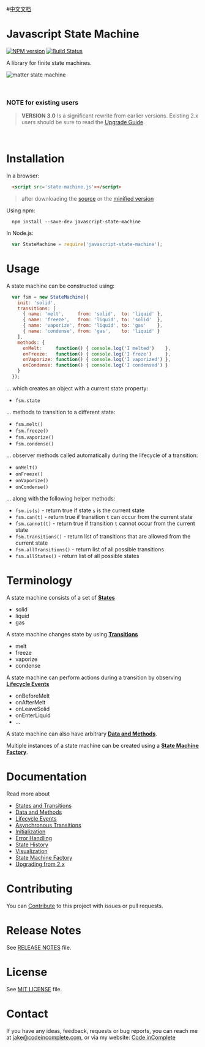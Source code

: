 #[中文文档](README-zh.md)
# Javascript State Machine


[![NPM version](https://badge.fury.io/js/javascript-state-machine.svg)](https://badge.fury.io/js/javascript-state-machine)
[![Build Status](https://travis-ci.org/jakesgordon/javascript-state-machine.svg?branch=master)](https://travis-ci.org/jakesgordon/javascript-state-machine)

A library for finite state machines.

![matter state machine](examples/matter.png)

<br>

### NOTE for existing users

> **VERSION 3.0** Is a significant rewrite from earlier versions.
  Existing 2.x users should be sure to read the [Upgrade Guide](docs/upgrading-from-v2.md).

<br>

# Installation

In a browser:

```html
  <script src='state-machine.js'></script>
```

> after downloading the [source](dist/state-machine.js) or the [minified version](dist/state-machine.min.js)

Using npm:

```shell
  npm install --save-dev javascript-state-machine
```

In Node.js:

```javascript
  var StateMachine = require('javascript-state-machine');
```

# Usage

A state machine can be constructed using:

```javascript
  var fsm = new StateMachine({
    init: 'solid',
    transitions: [
      { name: 'melt',     from: 'solid',  to: 'liquid' },
      { name: 'freeze',   from: 'liquid', to: 'solid'  },
      { name: 'vaporize', from: 'liquid', to: 'gas'    },
      { name: 'condense', from: 'gas',    to: 'liquid' }
    ],
    methods: {
      onMelt:     function() { console.log('I melted')    },
      onFreeze:   function() { console.log('I froze')     },
      onVaporize: function() { console.log('I vaporized') },
      onCondense: function() { console.log('I condensed') }
    }
  });
```

... which creates an object with a current state property:

  * `fsm.state`

... methods to transition to a different state:

  * `fsm.melt()`
  * `fsm.freeze()`
  * `fsm.vaporize()`
  * `fsm.condense()`

... observer methods called automatically during the lifecycle of a transition:

  * `onMelt()`
  * `onFreeze()`
  * `onVaporize()`
  * `onCondense()`

... along with the following helper methods:

  * `fsm.is(s)`            - return true if state `s` is the current state
  * `fsm.can(t)`           - return true if transition `t` can occur from the current state
  * `fsm.cannot(t)`        - return true if transition `t` cannot occur from the current state
  * `fsm.transitions()`    - return list of transitions that are allowed from the current state
  * `fsm.allTransitions()` - return list of all possible transitions
  * `fsm.allStates()`      - return list of all possible states

# Terminology

A state machine consists of a set of [**States**](docs/states-and-transitions.md)

  * solid
  * liquid
  * gas

A state machine changes state by using [**Transitions**](docs/states-and-transitions.md)

  * melt
  * freeze
  * vaporize
  * condense

A state machine can perform actions during a transition by observing [**Lifecycle Events**](docs/lifecycle-events.md)

  * onBeforeMelt
  * onAfterMelt
  * onLeaveSolid
  * onEnterLiquid
  * ...

A state machine can also have arbitrary [**Data and Methods**](docs/data-and-methods.md).

Multiple instances of a state machine can be created using a [**State Machine Factory**](docs/state-machine-factory.md).

# Documentation

Read more about

  * [States and Transitions](docs/states-and-transitions.md)
  * [Data and Methods](docs/data-and-methods.md)
  * [Lifecycle Events](docs/lifecycle-events.md)
  * [Asynchronous Transitions](docs/async-transitions.md)
  * [Initialization](docs/initialization.md)
  * [Error Handling](docs/error-handling.md)
  * [State History](docs/state-history.md)
  * [Visualization](docs/visualization.md)
  * [State Machine Factory](docs/state-machine-factory.md)
  * [Upgrading from 2.x](docs/upgrading-from-v2.md)

# Contributing

You can [Contribute](docs/contributing.md) to this project with issues or pull requests.

# Release Notes

See [RELEASE NOTES](RELEASE_NOTES.md) file.

# License

See [MIT LICENSE](https://github.com/jakesgordon/javascript-state-machine/blob/master/LICENSE) file.

# Contact

If you have any ideas, feedback, requests or bug reports, you can reach me at
[jake@codeincomplete.com](mailto:jake@codeincomplete.com), or via
my website: [Code inComplete](http://codeincomplete.com/)
